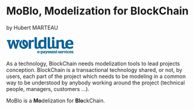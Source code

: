 # MoBlo, Modelization for BlockChain

by Hubert MARTEAU 

[![](/assets/WorldLine-Logo-petit.jpg)](http://worldline.com)



As a technology, BlockChain needs modelization tools to lead projects conception. BlockChain is a transactional technology shared, or not, by users, each part of the project which needs to be modeling in a common way to be understood by anybody working around the project \(technical people, managers, customers …\).

MoBlo is a **Mo**delization for **Blo**ckChain.



